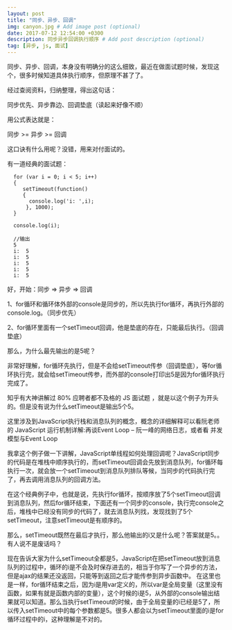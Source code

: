 ```yaml
---
layout: post
title: "同步、异步、回调"
img: canyon.jpg # Add image post (optional)
date: 2017-07-12 12:54:00 +0300
description: 同步异步回调执行顺序 # Add post description (optional)
tag: [异步, js, 面试]
---
```

同步、异步、回调，本身没有明确分的这么细致，最近在做面试题时候，发现这个，很多时候知道具体执行顺序，但原理不甚了了。

经过查阅资料，归纳整理，得出这句话：

同步优先、异步靠边、回调垫底（读起来好像不顺）

用公式表达就是：

同步 >= 异步 >= 回调

这口诀有什么用呢？没错，用来对付面试的。

有一道经典的面试题：

      for (var i = 0; i < 5; i++)
      {
         setTimeout(function()
         {
           console.log('i: ',i);
          }, 1000);
      }

      console.log(i);

      //输出
      5
      i:  5
      i:  5
      i:  5
      i:  5
      i:  5

好，开始：同步 => 异步 => 回调

1、for循环和循环体外部的console是同步的，所以先执行for循环，再执行外部的console.log。（同步优先）

2、for循环里面有一个setTimeout回调，他是垫底的存在，只能最后执行。（回调垫底）

那么，为什么最先输出的是5呢？

非常好理解，for循环先执行，但是不会给setTimeout传参（回调垫底），等for循环执行完，就会给setTimeout传参，而外部的console打印出5是因为for循环执行完成了。

知乎有大神讲解过 80% 应聘者都不及格的 JS 面试题 ，就是以这个例子为开头的。但是没有说为什么setTimeout是输出5个5。

这里涉及到JavaScript执行栈和消息队列的概念，概念的详细解释可以看阮老师的 JavaScript 运行机制详解:再谈Event Loop – 阮一峰的网络日志，或者看 并发模型与Event Loop




我拿这个例子做一下讲解，JavaScript单线程如何处理回调呢？JavaScript同步的代码是在堆栈中顺序执行的，而setTimeout回调会先放到消息队列，for循环每执行一次，就会放一个setTimeout到消息队列排队等候，当同步的代码执行完了，再去调用消息队列的回调方法。

在这个经典例子中，也就是说，先执行for循环，按顺序放了5个setTimeout回调到消息队列，然后for循环结束，下面还有一个同步的console，执行完console之后，堆栈中已经没有同步的代码了，就去消息队列找，发现找到了5个setTimeout，注意setTimeout是有顺序的。

那么，setTimeout既然在最后才执行，那么他输出的i又是什么呢？答案就是5。。有人说不是废话吗？

现在告诉大家为什么setTimeout全都是5，JavaScript在把setTimeout放到消息队列的过程中，循环的i是不会及时保存进去的，相当于你写了一个异步的方法，但是ajax的结果还没返回，只能等到返回之后才能传参到异步函数中。
在这里也是一样，for循环结束之后，因为i是用var定义的，所以var是全局变量（这里没有函数，如果有就是函数内部的变量），这个时候的i是5，从外部的console输出结果就可以知道。那么当执行setTimeout的时候，由于全局变量的i已经是5了，所以传入setTimeout中的每个参数都是5。很多人都会以为setTimeout里面的i是for循环过程中的i，这种理解是不对的。
